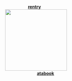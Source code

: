 <br><br><br>

<h4 align="center">
  <a href="https://rentry.co/guys">rentry</a>⠀<br>
<img src="https://github.com/user-attachments/assets/84ec380b-4dcf-4cbe-8721-01abf6251957" width="200" height="auto"></img><br>
       ⠀⠀⠀⠀⠀⠀<a href="https://toji.atabook.org">atabook</a>
</h4>

<br><br><br>
